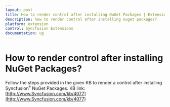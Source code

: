 ```yaml
---
layout: post
title: How to render control after installing NuGet Packages | Extension | Syncfusion
description: how to render control after installing nuget packages?
platform: extension
control: Syncfusion Extensions
documentation: ug
---
```


# How to render control after installing NuGet Packages?

Follow the steps provided in the given KB to render a control after installing Syncfusion<sup style="font-size:70%">&reg;</sup> NuGet Packages. KB link: [http://www.Syncfusion.com/kb/4077](http://www.Syncfusion.com/kb/4077)

